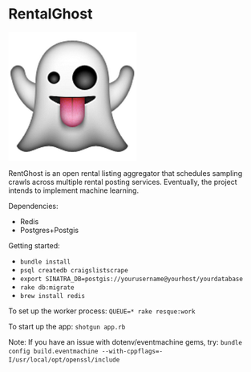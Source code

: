 # RentalGhost

![Ghost Emoji Picture](https://github.com/MAPC/rental-listing-aggregator/blob/master/ghost.png?raw=true)

RentGhost is an open rental listing aggregator that schedules sampling crawls across multiple rental posting services. Eventually, the project intends to implement machine learning. 

Dependencies:
- Redis
- Postgres+Postgis

Getting started:
 - `bundle install`
 - `psql createdb craigslistscrape`
 - `export SINATRA_DB=postgis://yourusername@yourhost/yourdatabase`
 - `rake db:migrate`
 - `brew install redis`

To set up the worker process:
`QUEUE=* rake resque:work`

To start up the app:
`shotgun app.rb`

Note:
If you have an issue with dotenv/eventmachine gems, try:
`bundle config build.eventmachine --with-cppflags=-I/usr/local/opt/openssl/include`

